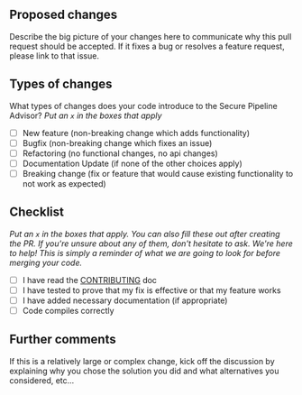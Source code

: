 ## Proposed changes

Describe the big picture of your changes here to communicate why this pull request should be accepted. If it fixes a bug or resolves a feature request, please link to that issue.

## Types of changes

What types of changes does your code introduce to the Secure Pipeline Advisor?
_Put an `x` in the boxes that apply_

- [ ] New feature (non-breaking change which adds functionality)
- [ ] Bugfix (non-breaking change which fixes an issue)
- [ ] Refactoring (no functional changes, no api changes)
- [ ] Documentation Update (if none of the other choices apply)
- [ ] Breaking change (fix or feature that would cause existing functionality to not work as expected)

## Checklist

_Put an `x` in the boxes that apply. You can also fill these out after creating the PR. If you're unsure about any of them, don't hesitate to ask. We're here to help! This is simply a reminder of what we are going to look for before merging your code._

- [ ] I have read the [CONTRIBUTING](https://github.com/ciandt-dev/secure-pipeline-advisor/blob/master/.github/CONTRIBUTING.md) doc
- [ ] I have tested to prove that my fix is effective or that my feature works
- [ ] I have added necessary documentation (if appropriate)
- [ ] Code compiles correctly

## Further comments

If this is a relatively large or complex change, kick off the discussion by explaining why you chose the solution you did and what alternatives you considered, etc...
